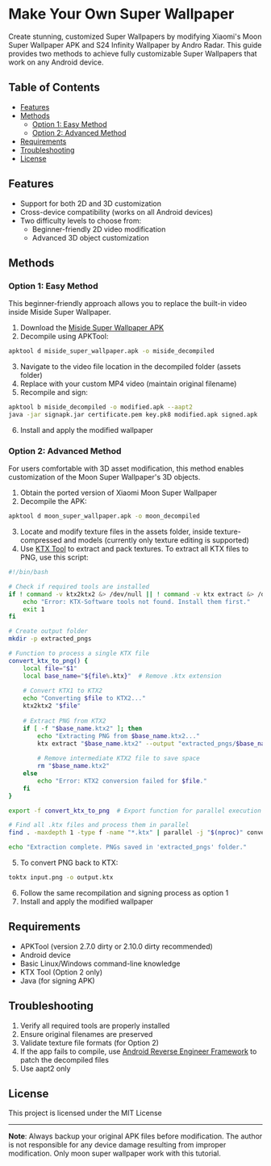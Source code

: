 # Make Your Own Super Wallpaper

Create stunning, customized Super Wallpapers by modifying Xiaomi's Moon Super Wallpaper APK and S24 Infinity Wallpaper by Andro Radar. This guide provides two methods to achieve fully customizable Super Wallpapers that work on any Android device.

## Table of Contents

- [Features](#features)
- [Methods](#methods)
  - [Option 1: Easy Method](#option-1-easy-method)
  - [Option 2: Advanced Method](#option-2-advanced-method)
- [Requirements](#requirements)
- [Troubleshooting](#troubleshooting)
- [License](#license)

## Features

- Support for both 2D and 3D customization
- Cross-device compatibility (works on all Android devices)
- Two difficulty levels to choose from:
  - Beginner-friendly 2D video modification
  - Advanced 3D object customization

## Methods

### Option 1: Easy Method

This beginner-friendly approach allows you to replace the built-in video inside Miside Super Wallpaper.

1. Download the [Miside Super Wallpaper APK](https://objects.githubusercontent.com/github-production-release-asset-2e65be/916344626/ab5a8db1-9141-434a-84e0-794e34928dc1?X-Amz-Algorithm=AWS4-HMAC-SHA256&X-Amz-Credential=releaseassetproduction%2F20250212%2Fus-east-1%2Fs3%2Faws4_request&X-Amz-Date=20250212T143231Z&X-Amz-Expires=300&X-Amz-Signature=559860ccb6e40935aefee9e44230145af85805a0a14ccd917b5ca3987e635152&X-Amz-SignedHeaders=host&response-content-disposition=attachment%3B%20filename%3Dwallpaper.zip&response-content-type=application%2Foctet-stream)
2. Decompile using APKTool:
```bash
apktool d miside_super_wallpaper.apk -o miside_decompiled
```
3. Navigate to the video file location in the decompiled folder (assets folder)
4. Replace with your custom MP4 video (maintain original filename)
5. Recompile and sign:
```bash
apktool b miside_decompiled -o modified.apk --aapt2
java -jar signapk.jar certificate.pem key.pk8 modified.apk signed.apk
```
6. Install and apply the modified wallpaper

### Option 2: Advanced Method

For users comfortable with 3D asset modification, this method enables customization of the Moon Super Wallpaper's 3D objects.

1. Obtain the ported version of Xiaomi Moon Super Wallpaper
2. Decompile the APK:
```bash
apktool d moon_super_wallpaper.apk -o moon_decompiled
```
3. Locate and modify texture files in the assets folder, inside texture-compressed and models (currently only texture editing is supported)
4. Use [KTX Tool](https://github.com/KhronosGroup/KTX-Software) to extract and pack textures. To extract all KTX files to PNG, use this script:
```bash
#!/bin/bash

# Check if required tools are installed
if ! command -v ktx2ktx2 &> /dev/null || ! command -v ktx extract &> /dev/null; then
    echo "Error: KTX-Software tools not found. Install them first."
    exit 1
fi

# Create output folder
mkdir -p extracted_pngs

# Function to process a single KTX file
convert_ktx_to_png() {
    local file="$1"
    local base_name="${file%.ktx}"  # Remove .ktx extension
    
    # Convert KTX1 to KTX2
    echo "Converting $file to KTX2..."
    ktx2ktx2 "$file"
    
    # Extract PNG from KTX2
    if [ -f "$base_name.ktx2" ]; then
        echo "Extracting PNG from $base_name.ktx2..."
        ktx extract "$base_name.ktx2" --output "extracted_pngs/$base_name.png"
        
        # Remove intermediate KTX2 file to save space
        rm "$base_name.ktx2"
    else
        echo "Error: KTX2 conversion failed for $file."
    fi
}

export -f convert_ktx_to_png  # Export function for parallel execution

# Find all .ktx files and process them in parallel
find . -maxdepth 1 -type f -name "*.ktx" | parallel -j "$(nproc)" convert_ktx_to_png

echo "Extraction complete. PNGs saved in 'extracted_pngs' folder."
```
5. To convert PNG back to KTX:
```bash
toktx input.png -o output.ktx
```
6. Follow the same recompilation and signing process as option 1
7. Install and apply the modified wallpaper

## Requirements

- APKTool (version 2.7.0 dirty or 2.10.0 dirty recommended)
- Android device
- Basic Linux/Windows command-line knowledge
- KTX Tool (Option 2 only)
- Java (for signing APK)

## Troubleshooting

1. Verify all required tools are properly installed
2. Ensure original filenames are preserved
3. Validate texture file formats (for Option 2)
4. If the app fails to compile, use [Android Reverse Engineer Framework](https://github.com/Android-Reverse-Engineer-Framework) to patch the decompiled files
5. Use aapt2 only

## License

This project is licensed under the MIT License

---

**Note**: Always backup your original APK files before modification. The author is not responsible for any device damage resulting from improper modification. Only moon super wallpaper work with this tutorial.
